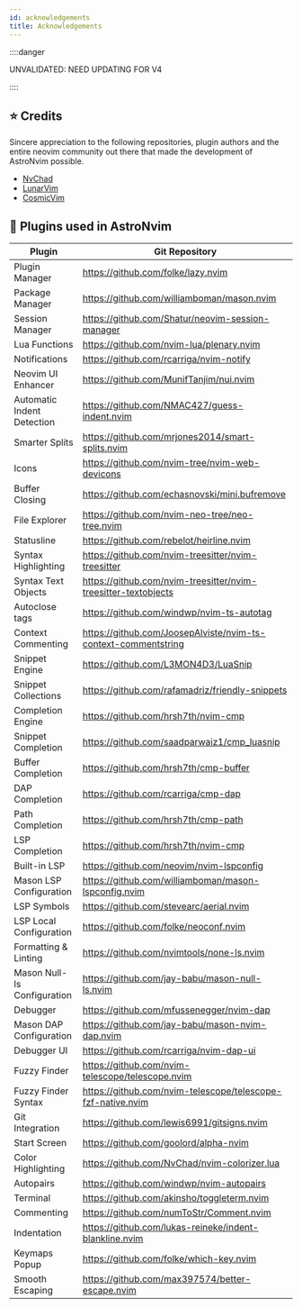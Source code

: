 ```yaml
---
id: acknowledgements
title: Acknowledgements
---
```


::::danger

UNVALIDATED: NEED UPDATING FOR V4

::::

## ⭐ Credits

Sincere appreciation to the following repositories, plugin authors and the entire neovim community out there that made the development of AstroNvim possible.

- [NvChad](https://github.com/NvChad/NvChad)
- [LunarVim](https://github.com/LunarVim)
- [CosmicVim](https://github.com/CosmicNvim/CosmicNvim)

## 🔌 Plugins used in AstroNvim

| Plugin                      | Git Repository                                                 |
| --------------------------- | -------------------------------------------------------------- |
| Plugin Manager              | https://github.com/folke/lazy.nvim                             |
| Package Manager             | https://github.com/williamboman/mason.nvim                     |
| Session Manager             | https://github.com/Shatur/neovim-session-manager               |
| Lua Functions               | https://github.com/nvim-lua/plenary.nvim                       |
| Notifications               | https://github.com/rcarriga/nvim-notify                        |
| Neovim UI Enhancer          | https://github.com/MunifTanjim/nui.nvim                        |
| Automatic Indent Detection  | https://github.com/NMAC427/guess-indent.nvim                   |
| Smarter Splits              | https://github.com/mrjones2014/smart-splits.nvim               |
| Icons                       | https://github.com/nvim-tree/nvim-web-devicons                 |
| Buffer Closing              | https://github.com/echasnovski/mini.bufremove                  |
| File Explorer               | https://github.com/nvim-neo-tree/neo-tree.nvim                 |
| Statusline                  | https://github.com/rebelot/heirline.nvim                       |
| Syntax Highlighting         | https://github.com/nvim-treesitter/nvim-treesitter             |
| Syntax Text Objects         | https://github.com/nvim-treesitter/nvim-treesitter-textobjects |
| Autoclose tags              | https://github.com/windwp/nvim-ts-autotag                      |
| Context Commenting          | https://github.com/JoosepAlviste/nvim-ts-context-commentstring |
| Snippet Engine              | https://github.com/L3MON4D3/LuaSnip                            |
| Snippet Collections         | https://github.com/rafamadriz/friendly-snippets                |
| Completion Engine           | https://github.com/hrsh7th/nvim-cmp                            |
| Snippet Completion          | https://github.com/saadparwaiz1/cmp_luasnip                    |
| Buffer Completion           | https://github.com/hrsh7th/cmp-buffer                          |
| DAP Completion              | https://github.com/rcarriga/cmp-dap                            |
| Path Completion             | https://github.com/hrsh7th/cmp-path                            |
| LSP Completion              | https://github.com/hrsh7th/nvim-cmp                            |
| Built-in LSP                | https://github.com/neovim/nvim-lspconfig                       |
| Mason LSP Configuration     | https://github.com/williamboman/mason-lspconfig.nvim           |
| LSP Symbols                 | https://github.com/stevearc/aerial.nvim                        |
| LSP Local Configuration     | https://github.com/folke/neoconf.nvim                          |
| Formatting & Linting        | https://github.com/nvimtools/none-ls.nvim                      |
| Mason Null-ls Configuration | https://github.com/jay-babu/mason-null-ls.nvim                 |
| Debugger                    | https://github.com/mfussenegger/nvim-dap                       |
| Mason DAP Configuration     | https://github.com/jay-babu/mason-nvim-dap.nvim                |
| Debugger UI                 | https://github.com/rcarriga/nvim-dap-ui                        |
| Fuzzy Finder                | https://github.com/nvim-telescope/telescope.nvim               |
| Fuzzy Finder Syntax         | https://github.com/nvim-telescope/telescope-fzf-native.nvim    |
| Git Integration             | https://github.com/lewis6991/gitsigns.nvim                     |
| Start Screen                | https://github.com/goolord/alpha-nvim                          |
| Color Highlighting          | https://github.com/NvChad/nvim-colorizer.lua                   |
| Autopairs                   | https://github.com/windwp/nvim-autopairs                       |
| Terminal                    | https://github.com/akinsho/toggleterm.nvim                     |
| Commenting                  | https://github.com/numToStr/Comment.nvim                       |
| Indentation                 | https://github.com/lukas-reineke/indent-blankline.nvim         |
| Keymaps Popup               | https://github.com/folke/which-key.nvim                        |
| Smooth Escaping             | https://github.com/max397574/better-escape.nvim                |
